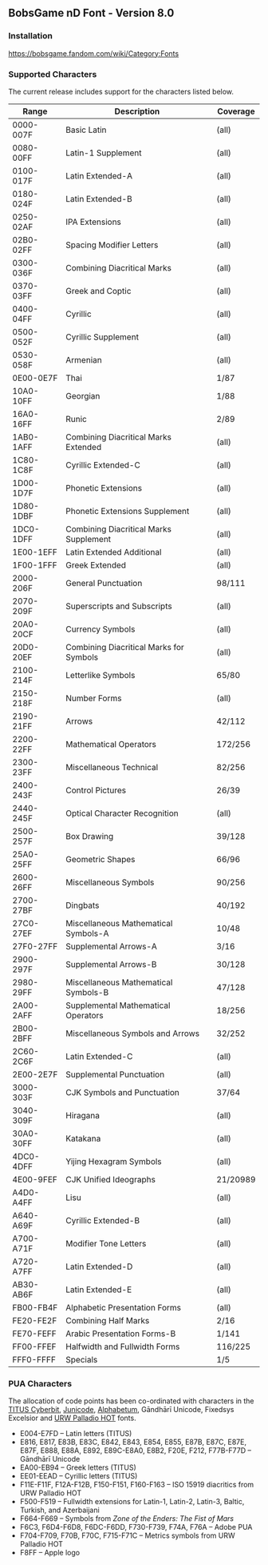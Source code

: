 ﻿## BobsGame nD Font - Version 8.0

### Installation
https://bobsgame.fandom.com/wiki/Category:Fonts

### Supported Characters
The current release includes support for the characters listed below.

| Range     | Description                             | Coverage |
|-----------|-----------------------------------------|----------|
| 0000-007F | Basic Latin                             | (all)    |
| 0080-00FF | Latin-1 Supplement                      | (all)    |
| 0100-017F | Latin Extended-A                        | (all)    |
| 0180-024F | Latin Extended-B                        | (all)    |
| 0250-02AF | IPA Extensions                          | (all)    |
| 02B0-02FF | Spacing Modifier Letters                | (all)    |
| 0300-036F | Combining Diacritical Marks             | (all)    |
| 0370-03FF | Greek and Coptic                        | (all)    |
| 0400-04FF | Cyrillic                                | (all)    |
| 0500-052F | Cyrillic Supplement                     | (all)    |
| 0530-058F | Armenian                                | (all)    |
| 0E00-0E7F | Thai                                    | 1/87     |
| 10A0-10FF | Georgian                                | 1/88     |
| 16A0-16FF | Runic                                   | 2/89     |
| 1AB0-1AFF | Combining Diacritical Marks Extended    | (all)    |
| 1C80-1C8F | Cyrillic Extended-C                     | (all)    |
| 1D00-1D7F | Phonetic Extensions                     | (all)    |
| 1D80-1DBF | Phonetic Extensions Supplement          | (all)    |
| 1DC0-1DFF | Combining Diacritical Marks Supplement  | (all)    |
| 1E00-1EFF | Latin Extended Additional               | (all)    |
| 1F00-1FFF | Greek Extended                          | (all)    |
| 2000-206F | General Punctuation                     | 98/111   |
| 2070-209F | Superscripts and Subscripts             | (all)    |
| 20A0-20CF | Currency Symbols                        | (all)    |
| 20D0-20EF | Combining Diacritical Marks for Symbols | (all)    |
| 2100-214F | Letterlike Symbols                      | 65/80    |
| 2150-218F | Number Forms                            | (all)    |
| 2190-21FF | Arrows                                  | 42/112   |
| 2200-22FF | Mathematical Operators                  | 172/256  |
| 2300-23FF | Miscellaneous Technical                 | 82/256   |
| 2400-243F | Control Pictures                        | 26/39    |
| 2440-245F | Optical Character Recognition           | (all)    |
| 2500-257F | Box Drawing                             | 39/128   |
| 25A0-25FF | Geometric Shapes                        | 66/96    |
| 2600-26FF | Miscellaneous Symbols                   | 90/256   |
| 2700-27BF | Dingbats                                | 40/192   |
| 27C0-27EF | Miscellaneous Mathematical Symbols-A    | 10/48    |
| 27F0-27FF | Supplemental Arrows-A                   | 3/16     |
| 2900-297F | Supplemental Arrows-B                   | 30/128   |
| 2980-29FF | Miscellaneous Mathematical Symbols-B    | 47/128   |
| 2A00-2AFF | Supplemental Mathematical Operators     | 18/256   |
| 2B00-2BFF | Miscellaneous Symbols and Arrows        | 32/252   |
| 2C60-2C6F | Latin Extended-C                        | (all)    |
| 2E00-2E7F | Supplemental Punctuation                | (all)    |
| 3000-303F | CJK Symbols and Punctuation             | 37/64    |
| 3040-309F | Hiragana                                | (all)    |
| 30A0-30FF | Katakana                                | (all)    |
| 4DC0-4DFF | Yijing Hexagram Symbols                 | (all)    |
| 4E00-9FEF | CJK Unified Ideographs                  | 21/20989 |
| A4D0-A4FF | Lisu                                    | (all)    |
| A640-A69F | Cyrillic Extended-B                     | (all)    |
| A700-A71F | Modifier Tone Letters                   | (all)    |
| A720-A7FF | Latin Extended-D                        | (all)    |
| AB30-AB6F | Latin Extended-E                        | (all)    |
| FB00-FB4F | Alphabetic Presentation Forms           | (all)    |
| FE20-FE2F | Combining Half Marks                    | 2/16     |
| FE70-FEFF | Arabic Presentation Forms-B             | 1/141    |
| FF00-FFEF | Halfwidth and Fullwidth Forms           | 116/225  |
| FFF0-FFFF | Specials                                | 1/5      |

### PUA Characters
The allocation of code points has been co-ordinated with characters in the [TITUS Cyberbit](http://titus.uni-frankfurt.de/), [Junicode](https://junicode.sourceforge.io/), [Alphabetum](http://guindo.pntic.mec.es/~jmag0042/alphaeng.html), Gāndhārī Unicode, Fixedsys Excelsior and [URW Palladio HOT](http://www.sanskritweb.net/fonts/index.html) fonts.
* E004-E7FD – Latin letters (TITUS)
* E816, E817, E83B, E83C, E842, E843, E854, E855, E87B, E87C, E87E, E87F, E888, E88A, E892, E89C-E8A0, E8B2, F20E, F212, F77B-F77D – Gāndhārī Unicode
* EA00-EB94 – Greek letters (TITUS)
* EE01-EEAD – Cyrillic letters (TITUS)
* F11E-F11F, F12A-F12B, F150-F151, F160-F163 – ISO 15919 diacritics from URW Palladio HOT
* F500-F519 – Fullwidth extensions for Latin-1, Latin-2, Latin-3, Baltic, Turkish, and Azerbaijani
* F664-F669 – Symbols from *Zone of the Enders: The Fist of Mars*
* F6C3, F6D4-F6D8, F6DC-F6DD, F730-F739, F74A, F76A – Adobe PUA
* F704-F709, F70B, F70C, F715-F71C – Metrics symbols from URW Palladio HOT
* F8FF – Apple logo
